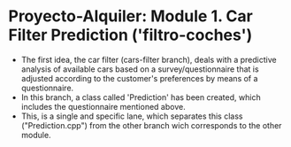 # Proyecto-Alquiler: Module 1. Car Filter Prediction ('filtro-coches')
- The first idea, the car filter (cars-filter branch), deals with a predictive analysis of available cars based on a survey/questionnaire that is adjusted according to the customer's preferences by means of a questionnaire.
- In this branch, a class called 'Prediction' has been created, which includes the questionnaire mentioned above.
- This, is a single and specific lane, which separates this class ("Prediction.cpp") from the other branch wich corresponds to the other module. 

